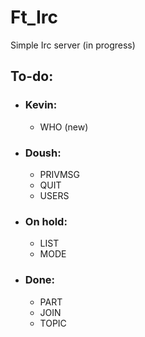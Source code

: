 # Ft_Irc
Simple Irc server (in progress)


## To-do:
- ### Kevin:
  - WHO (new)

- ### Doush:
  - PRIVMSG
  - QUIT
  - USERS
     
- ### On hold:
  - LIST
  - MODE

- ### Done:
  - PART
  - JOIN
  - TOPIC
